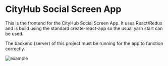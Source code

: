 # CityHub Social Screen App

This is the frontend for the CityHub Social Screen App. It uses React/Redux and is build using the standard create-react-app so the usual yarn start can be used.

The backend (server) of this project must be running for the app to function correctly.

![example](https://media.giphy.com/media/8cvdL9i1BFLYoRm9Mr/giphy.gif)
